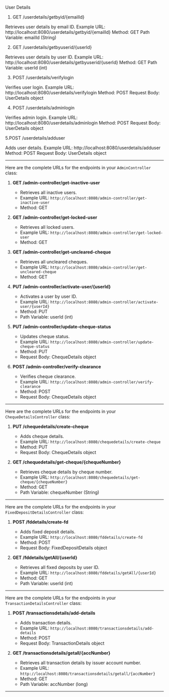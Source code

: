 User Details
1. GET /userdetails/getbyid/{emailId}

Retrieves user details by email ID.
Example URL: http://localhost:8080/userdetails/getbyid/{emailId}
Method: GET
Path Variable: emailId (String)

2. GET /userdetails/getbyuserid/{userId}

Retrieves user details by user ID.
Example URL: http://localhost:8080/userdetails/getbyuserid/{userId}
Method: GET
Path Variable: userId (int)

3. POST /userdetails/verifylogin

Verifies user login.
Example URL: http://localhost:8080/userdetails/verifylogin
Method: POST
Request Body: UserDetails object

4. POST /userdetails/adminlogin

Verifies admin login.
Example URL: http://localhost:8080/userdetails/adminlogin
Method: POST
Request Body: UserDetails object

5.POST /userdetails/adduser

Adds user details.
Example URL: http://localhost:8080/userdetails/adduser
Method: POST
Request Body: UserDetails object

----------------------------------------------------------------------------------------------------------------------------------------

Here are the complete URLs for the endpoints in your `AdminController` class:

1. **GET /admin-controller/get-inactive-user**
   - Retrieves all inactive users.
   - Example URL: `http://localhost:8080/admin-controller/get-inactive-user`
   - Method: GET

2. **GET /admin-controller/get-locked-user**
   - Retrieves all locked users.
   - Example URL: `http://localhost:8080/admin-controller/get-locked-user`
   - Method: GET

3. **GET /admin-controller/get-uncleared-cheque**
   - Retrieves all uncleared cheques.
   - Example URL: `http://localhost:8080/admin-controller/get-uncleared-cheque`
   - Method: GET

4. **PUT /admin-controller/activate-user/{userId}**
   - Activates a user by user ID.
   - Example URL: `http://localhost:8080/admin-controller/activate-user/{userId}`
   - Method: PUT
   - Path Variable: userId (int)

5. **PUT /admin-controller/update-cheque-status**
   - Updates cheque status.
   - Example URL: `http://localhost:8080/admin-controller/update-cheque-status`
   - Method: PUT
   - Request Body: ChequeDetails object

6. **POST /admin-controller/verify-clearance**
   - Verifies cheque clearance.
   - Example URL: `http://localhost:8080/admin-controller/verify-clearance`
   - Method: POST
   - Request Body: ChequeDetails object

----------------------------------------------------------------------------------------------------------------------------------------

Here are the complete URLs for the endpoints in your `ChequeDetailsController` class:

1. **PUT /chequedetails/create-cheque**
   - Adds cheque details.
   - Example URL: `http://localhost:8080/chequedetails/create-cheque`
   - Method: PUT
   - Request Body: ChequeDetails object

2. **GET /chequedetails/get-cheque/{chequeNumber}**
   - Retrieves cheque details by cheque number.
   - Example URL: `http://localhost:8080/chequedetails/get-cheque/{chequeNumber}`
   - Method: GET
   - Path Variable: chequeNumber (String)

----------------------------------------------------------------------------------------------------------------------------------------

Here are the complete URLs for the endpoints in your `FixedDepositDetailsController` class:

1. **POST /fddetails/create-fd**
   - Adds fixed deposit details.
   - Example URL: `http://localhost:8080/fddetails/create-fd`
   - Method: POST
   - Request Body: FixedDepositDetails object

2. **GET /fddetails/getAll/{userId}**
   - Retrieves all fixed deposits by user ID.
   - Example URL: `http://localhost:8080/fddetails/getAll/{userId}`
   - Method: GET
   - Path Variable: userId (int)

----------------------------------------------------------------------------------------------------------------------------------------
Here are the complete URLs for the endpoints in your `TransactionDetailsController` class:

1. **POST /transactionsdetails/add-details**
   - Adds transaction details.
   - Example URL: `http://localhost:8080/transactionsdetails/add-details`
   - Method: POST
   - Request Body: TransactionDetails object

2. **GET /transactionsdetails/getall/{accNumber}**
   - Retrieves all transaction details by issuer account number.
   - Example URL: `http://localhost:8080/transactionsdetails/getall/{accNumber}`
   - Method: GET
   - Path Variable: accNumber (long)
----------------------------------------------------------------------------------------------------------------------------------------



